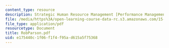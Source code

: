 ```yaml
---
content_type: resource
description: Strategic Human Resource Management [Performance Management and Rob Parson]
file: /media/https%3A/open-learning-course-data-rc.s3.amazonaws.com/15-660-strategic-hr-management-spring-2003/e175440c1f06f1f4f95ad615a5f75368_RobParson.pdf
file_type: application/pdf
resourcetype: Document
title: RobParson.pdf
uid: e175440c-1f06-f1f4-f95a-d615a5f75368
---
```

